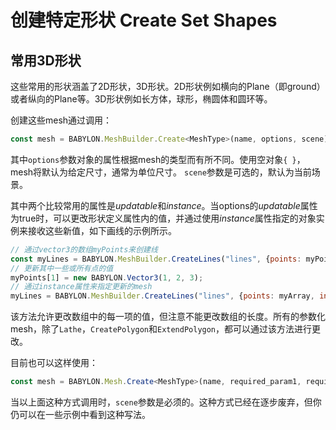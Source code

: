 创建特定形状 Create Set Shapes
===

## 常用3D形状

这些常用的形状涵盖了2D形状，3D形状。2D形状例如横向的Plane（即ground）或者纵向的Plane等。3D形状例如长方体，球形，椭圆体和圆环等。

创建这些mesh通过调用：

````javascript
const mesh = BABYLON.MeshBuilder.Create<MeshType>(name, options, scene);
````

其中`options`参数对象的属性根据mesh的类型而有所不同。使用空对象`{ }`，mesh将默认为给定尺寸，通常为单位尺寸。 `scene`参数是可选的，默认为当前场景。

其中两个比较常用的属性是*updatable*和*instance*。当options的*updatable*属性为true时，可以更改形状定义属性内的值，并通过使用*instance*属性指定的对象实例来接收这些新值，如下画线的示例所示。

````javascript
// 通过vector3的数组myPoints来创建线
const myLines = BABYLON.MeshBuilder.CreateLines("lines", {points: myPoints});
// 更新其中一些或所有点的值
myPoints[1] = new BABYLON.Vector3(1, 2, 3);
// 通过instance属性来指定更新的mesh
myLines = BABYLON.MeshBuilder.CreateLines("lines", {points: myArray, instance: myLines});
````

该方法允许更改数组中的每一项的值，但注意不能更改数组的长度。所有的参数化mesh，除了`Lathe`，`CreatePolygon`和`ExtendPolygon`，都可以通过该方法进行更改。

目前也可以这样使用：

````typescript
const mesh = BABYLON.Mesh.Create<MeshType>(name, required_param1, required_param2, ..., scene, optional_parameter1, ........);
````

当以上面这种方式调用时，`scene`参数是必须的。这种方式已经在逐步废弃，但你仍可以在一些示例中看到这种写法。